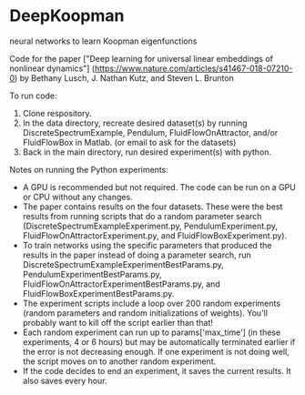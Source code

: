 # DeepKoopman
neural networks to learn Koopman eigenfunctions

Code for the paper ["Deep learning for universal linear embeddings of nonlinear dynamics"] (https://www.nature.com/articles/s41467-018-07210-0) by Bethany Lusch, J. Nathan Kutz, and Steven L. Brunton

To run code:

1. Clone respository.
2. In the data directory, recreate desired dataset(s) by running DiscreteSpectrumExample, Pendulum, FluidFlowOnAttractor, and/or FluidFlowBox in Matlab. (or email to ask for the datasets)
3. Back in the main directory, run desired experiment(s) with python.

Notes on running the Python experiments:
- A GPU is recommended but not required. The code can be run on a GPU or CPU without any changes.
- The paper contains results on the four datasets. These were the best results from running scripts that do a random parameter search (DiscreteSpectrumExampleExperiment.py, PendulumExperiment.py, FluidFlowOnAttractorExperiment.py, and FluidFlowBoxExperiment.py). 
- To train networks using the specific parameters that produced the results in the paper instead of doing a parameter search, run DiscreteSpectrumExampleExperimentBestParams.py, PendulumExperimentBestParams.py, FluidFlowOnAttractorExperimentBestParams.py, and FluidFlowBoxExperimentBestParams.py.
- The experiment scripts include a loop over 200 random experiments (random parameters and random initializations of weights). You'll probably want to kill off the script earlier than that!
- Each random experiment can run up to params['max_time'] (in these experiments, 4 or 6 hours) but may be automatically terminated earlier if the error is not decreasing enough. If one experiment is not doing well, the script moves on to another random experiment.
- If the code decides to end an experiment, it saves the current results. It also saves every hour. 
